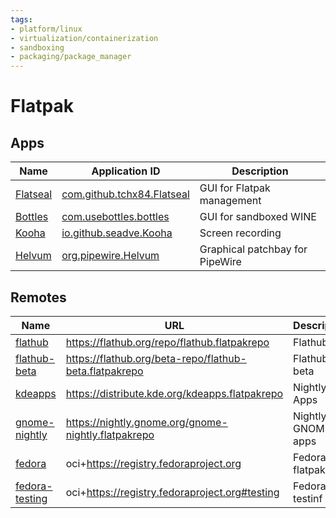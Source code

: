 ```yaml
---
tags: 
- platform/linux
- virtualization/containerization
- sandboxing
- packaging/package_manager 
---
```

# Flatpak
## Apps
| Name | Application ID | Description |
| --- | --- | --- |
| [Flatseal](https://github.com/tchx84/Flatseal) | [com.github.tchx84.Flatseal](https://flathub.org/apps/details/com.github.tchx84.Flatseal) | GUI for Flatpak management |
| [Bottles](https://github.com/bottlesdevs/Bottles) | [com.usebottles.bottles](https://flathub.org/apps/details/com.usebottles.bottles) | GUI for sandboxed WINE |
| [Kooha](https://github.com/SeaDve/Kooha) | [io.github.seadve.Kooha](https://flathub.org/apps/details/io.github.seadve.Kooha) | Screen recording |
| [Helvum](https://flathub.org/apps/details/org.pipewire.Helvum) | [org.pipewire.Helvum](https://flathub.org/apps/details/org.pipewire.Helvum) | Graphical patchbay for PipeWire |

## Remotes
| Name | URL | Description |
| --- | --- | --- |
| [flathub](https://flathub.org/) | https://flathub.org/repo/flathub.flatpakrepo | Flathub
| [flathub-beta](https://discourse.flathub.org/t/how-to-use-flathub-beta/2111) | https://flathub.org/beta-repo/flathub-beta.flatpakrepo | Flathub beta
| [kdeapps](https://userbase.kde.org/Tutorials/Flatpak) | https://distribute.kde.org/kdeapps.flatpakrepo | Nightly KDE Apps |
| [gnome-nightly](https://wiki.gnome.org/Apps/Nightly) | https://nightly.gnome.org/gnome-nightly.flatpakrepo | Nightly GNOME apps |
| [fedora](https://developer.fedoraproject.org/deployment/flatpak/flatpak-usage.html) | oci+https://registry.fedoraproject.org | Fedora flatpaks |
| [fedora-testing](https://docs.fedoraproject.org/en-US/flatpak/tutorial/) | oci+https://registry.fedoraproject.org#testing | Fedora testinf